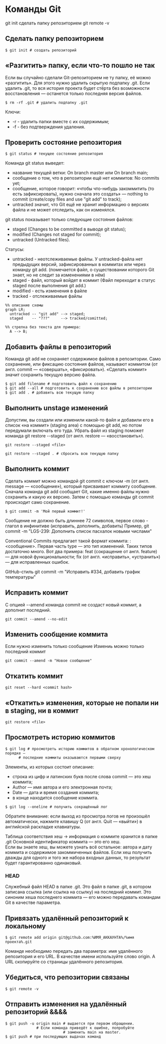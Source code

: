 # Команды Git

git init сделать папку репозиторием
git remote -v

## Сделать папку репозиторием
```
$ git init # создать репозиторий
```

## «Разгитить» папку, если что-то пошло не так

Если вы случайно сделали Git-репозиторием не ту папку, её можно «разгитить». Для этого нужно удалить скрытую подпапку .git.
Если удалить .git, то вся история проекта будет стёрта без возможности восстановления — останется только последняя версия файлов.

```
$ rm -rf .git # удалить подпапку .git 
```
Ключи:
* -r - удалить папки вместе с их содержимым;<br>
* -f - без подтверждения удаления.

## Проверить состояние репозитория 
```
$ git status # текущее состояние репозитория
```

Команда git status выведет:
* название текущей ветки: On branch master или On branch main;
* сообщение о том, что в репозитории ещё нет коммитов: No commits yet;
* сообщение, которое говорит: «чтобы что-нибудь закоммитить (то есть зафиксировать), нужно сначала это создать» — nothing to commit (create/copy files and use "git add" to track);
* untracked значит, что Git ещё не хранит информацию о версиях файла и не может отследить, как он изменялся.

git status показывает только следующие состояния файлов:
* staged (Changes to be committed в выводе git status);
* modified (Changes not staged for commit);
* untracked (Untracked files).


Cтатусы:
* untracked - неотслеживаемые файлы. У untracked-файла нет предыдущих версий, зафиксированных в коммитах или через команду git add.
(помечается файл, о существовании которого Git знает, но не следит за изменениями в нём)
* staged - файл, который войдет в коммит (Файл переходит в статус staged после выполнения git add.)
* modified - есть изменения в файле
* tracked - отслеживаемые файлы

```mermaid
%% описание схемы
graph LR;
  untracked -- "git add" --> staged;
  staged    -- "???"     --> tracked/comitted;

%% стрелка без текста для примера: 
  A --> B;
```


## Добавить файлы в репозиторий
Команда git add не сохраняет содержимое файлов в репозитории. Само сохранение, или фиксацию состояния файлов, называют коммитом (от англ. commit — «совершать», «фиксировать»). «Сделать коммит» значит сохранить текущую версию файла. 
```
$ git add filename # подготовить файл к сохранению
$ git add --all # подготовить к сохранению все файлы в репозитории
$ git add . # добавить всю текущую папку
```
## Выполнить unstage изменений
Допустим, вы создали или изменили какой-то файл и добавили его в список «на коммит» (staging area) с помощью git add, 
но потом передумали включать его туда. Убрать файл из staging поможет команда git restore --staged <file> (от англ. restore — «восстановить»).

```
git restore --staged <file>

git restore --staged . # сбросить всю текущую папку
```

## Выполнить коммит

Сделать коммит можно командой git commit c ключом -m (от англ. message — «сообщение»), который присваивает коммиту сообщение.
Сначала команда git add сообщает Git, какие именно файлы нужно сохранить и какую их версию. Затем с помощью команды git commit происходит само сохранение. 
```
$ git commit -m 'Мой первый коммит!' 
```

Сообщение не должно быть длиннее 72 символов, первое слово - глагол в инфинитиве (исправить, дополнить, добавить)
Пример,  git commit -m "LGS-239: Дополнить список пасхалок новыми числами"

Conventional Commits предлагает такой формат коммита: <type>: <сообщение>.
Первая часть type — это тип изменений. Таких типов достаточно много. Вот два примера:
feat (сокращение от англ. feature) — для новой функциональности;
fix (от англ. «исправить», «устранить») — для исправленных ошибок.

GitHub-стиль 
git commit -m "Исправить #334, добавить график температуры" 
  
## Исправить коммит

С опцией --amend команда commit не создаст новый коммит, а дополнит последний.
```
git commit --amend --no-edit
```

## Изменить сообщение коммита
Если нужно изменить только сообщение
Измениь можно только последний коммит
```
git commit --amend -m "Новое сообщение"
```

## Откатить коммит
```
git reset --hard <commit hash>
```

## «Откатить» изменения, которые не попали ни в staging, ни в коммит
```
git restore <file>
```


## Просмотреть историю коммитов
```
$ git log # просмотреть историю коммитов в обратном хронологическом порядке — 
	  # последние коммиты оказываются первыми сверху
```
Элементы, из которых состоит описание:
* строка из цифр и латинских букв после слова commit — это хеш коммита;
* Author — имя автора и его электронная почта;
* Date — дата и время создания коммита;
* в конце находится сообщение коммита.

```
$ git log --oneline # получить сокращённый лог 
```
Обратите внимание: если выход из просмотра логов не произошёл автоматически, 
нажмите клавишу Q (от англ. Quit — «выйти») в английской раскладке клавиатуры.

Таблица соответствия хеш → информация о коммите хранится в папке .git
Основной идентификатор коммита — это его хеш.  
Если вы знаете хеш, вы можете узнать всё остальное: автора и дату коммита и содержимое закоммиченных файлов.
Если хеш получить дважды для одного и того же набора входных данных, то результат будет гарантированно одинаковый.

### HEAD
Cлужебный файл HEAD в папке .git.
Это файл в папке .git, в котором записана ссылка (или ссылка на ссылку) на последний коммит.
Это синоним хеша последнего коммита — его можно передавать командам Git в качестве параметра.

## Привязать удалённый репозиторий к локальному
```
$ git remote add origin git@github.com:%ИМЯ_АККАУНТА%/%имя проекта%.git 
```
Команде необходимо передать два параметра: имя удалённого репозитория и его URL. 
В качестве имени используйте слово origin. А URL скопируйте со страницы удалённого репозитория.

## Убедиться, что репозитории связаны
```
$ git remote -v
```

## Отправить изменения на удалённый репозиторий &&&&
```
$ git push -u origin main # выдается при первом обращении. 
			  # Если команда приведёт к ошибке, попробуйте 
                          # заменить main на master. 
$ git push # при последующих выдачах команд
```




